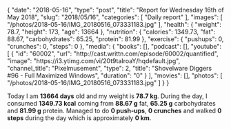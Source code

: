 {
    "date": "2018-05-16",
    "type": "post",
    "title": "Report for Wednesday 16th of May 2018",
    "slug": "2018\/05\/16",
    "categories": [
        "Daily report"
    ],
    "images": [
        "\/photos\/2018-05-16\/IMG_20180516_073331183.jpg"
    ],
    "health": {
        "weight": 78.7,
        "height": 173,
        "age": 13664
    },
    "nutrition": {
        "calories": 1349.73,
        "fat": 88.67,
        "carbohydrates": 65.25,
        "protein": 81.99
    },
    "exercise": {
        "pushups": 0,
        "crunches": 0,
        "steps": 0
    },
    "media": {
        "books": [],
        "podcast": [],
        "youtube": [
            {
                "id": "60002",
                "url": "http:\/\/cast.writtn.com\/episode\/60002\/quantified",
                "image": "https:\/\/i3.ytimg.com\/vi\/20t9taIroaY\/hqdefault.jpg",
                "channel_title": "Pixelmusement",
                "type": 2,
                "title": "Shovelware Diggers #96 - Full Maximized Windows",
                "duration": "0"
            }
        ],
        "movies": [],
        "photos": [
            "\/photos\/2018-05-16\/IMG_20180516_073331183.jpg"
        ]
    }
}

Today I am <strong>13664 days</strong> old and my weight is <strong>78.7 kg</strong>. During the day, I consumed <strong>1349.73 kcal</strong> coming from <strong>88.67 g</strong> fat, <strong>65.25 g</strong> carbohydrates and <strong>81.99 g</strong> protein. Managed to do <strong>0 push-ups</strong>, <strong>0 crunches</strong> and walked <strong>0 steps</strong> during the day which is approximately <strong>0 km</strong>.